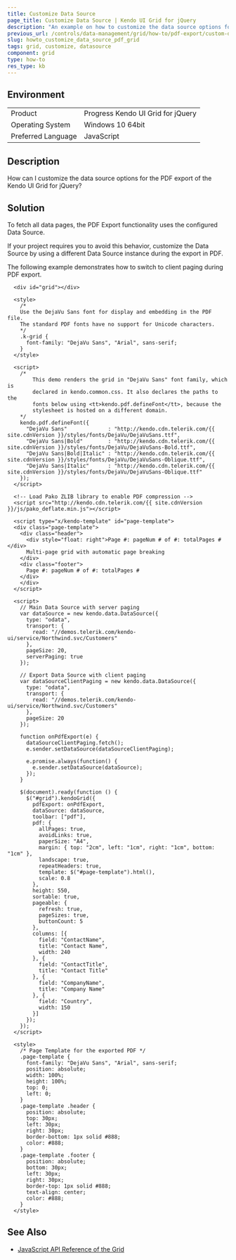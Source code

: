 ```yaml
---
title: Customize Data Source
page_title: Customize Data Source | Kendo UI Grid for jQuery
description: "An example on how to customize the data source options for PDF export of the Kendo UI Grid for jQuery."
previous_url: /controls/data-management/grid/how-to/pdf-export/custom-data-source
slug: howto_customize_data_source_pdf_grid
tags: grid, customize, datasource
component: grid
type: how-to
res_type: kb
---
```


## Environment

<table>
 <tr>
  <td>Product</td>
  <td>Progress Kendo UI Grid for jQuery</td>
 </tr>
 <tr>
  <td>Operating System</td>
  <td>Windows 10 64bit</td>
 </tr>
 <tr>
  <td>Preferred Language</td>
  <td>JavaScript</td>
 </tr>
</table>

## Description

How can I customize the data source options for the PDF export of the Kendo UI Grid for jQuery?

## Solution

To fetch all data pages, the PDF Export functionality uses the configured Data Source.

If your project requires you to avoid this behavior, customize the Data Source by using a different Data Source instance during the export in PDF.

The following example demonstrates how to switch to client paging during PDF export.

```dojo
  <div id="grid"></div>

  <style>
    /*
    Use the DejaVu Sans font for display and embedding in the PDF file.
    The standard PDF fonts have no support for Unicode characters.
    */
    .k-grid {
      font-family: "DejaVu Sans", "Arial", sans-serif;
    }
  </style>

  <script>
    /*
        This demo renders the grid in "DejaVu Sans" font family, which is
        declared in kendo.common.css. It also declares the paths to the
        fonts below using <tt>kendo.pdf.defineFont</tt>, because the
        stylesheet is hosted on a different domain.
    */
    kendo.pdf.defineFont({
      "DejaVu Sans"             : "http://kendo.cdn.telerik.com/{{ site.cdnVersion }}/styles/fonts/DejaVu/DejaVuSans.ttf",
      "DejaVu Sans|Bold"        : "http://kendo.cdn.telerik.com/{{ site.cdnVersion }}/styles/fonts/DejaVu/DejaVuSans-Bold.ttf",
      "DejaVu Sans|Bold|Italic" : "http://kendo.cdn.telerik.com/{{ site.cdnVersion }}/styles/fonts/DejaVu/DejaVuSans-Oblique.ttf",
      "DejaVu Sans|Italic"      : "http://kendo.cdn.telerik.com/{{ site.cdnVersion }}/styles/fonts/DejaVu/DejaVuSans-Oblique.ttf"
    });
  </script>

  <!-- Load Pako ZLIB library to enable PDF compression -->
  <script src="http://kendo.cdn.telerik.com/{{ site.cdnVersion }}/js/pako_deflate.min.js"></script>

  <script type="x/kendo-template" id="page-template">
  <div class="page-template">
    <div class="header">
      <div style="float: right">Page #: pageNum # of #: totalPages #</div>
      Multi-page grid with automatic page breaking
    </div>
    <div class="footer">
      Page #: pageNum # of #: totalPages #
    </div>
    </div>
  </script>

  <script>
    // Main Data Source with server paging
    var dataSource = new kendo.data.DataSource({
      type: "odata",
      transport: {
        read: "//demos.telerik.com/kendo-ui/service/Northwind.svc/Customers"
      },
      pageSize: 20,
      serverPaging: true
    });

    // Export Data Source with client paging
    var dataSourceClientPaging = new kendo.data.DataSource({
      type: "odata",
      transport: {
        read: "//demos.telerik.com/kendo-ui/service/Northwind.svc/Customers"
      },
      pageSize: 20
    });

    function onPdfExport(e) {
      dataSourceClientPaging.fetch();
      e.sender.setDataSource(dataSourceClientPaging);

      e.promise.always(function() {
        e.sender.setDataSource(dataSource);
      });
    }

    $(document).ready(function () {
      $("#grid").kendoGrid({
        pdfExport: onPdfExport,
        dataSource: dataSource,
        toolbar: ["pdf"],
        pdf: {
          allPages: true,
          avoidLinks: true,
          paperSize: "A4",
          margin: { top: "2cm", left: "1cm", right: "1cm", bottom: "1cm" },
          landscape: true,
          repeatHeaders: true,
          template: $("#page-template").html(),
          scale: 0.8
        },
        height: 550,
        sortable: true,
        pageable: {
          refresh: true,
          pageSizes: true,
          buttonCount: 5
        },
        columns: [{
          field: "ContactName",
          title: "Contact Name",
          width: 240
        }, {
          field: "ContactTitle",
          title: "Contact Title"
        }, {
          field: "CompanyName",
          title: "Company Name"
        }, {
          field: "Country",
          width: 150
        }]
      });
    });
  </script>

  <style>
    /* Page Template for the exported PDF */
    .page-template {
      font-family: "DejaVu Sans", "Arial", sans-serif;
      position: absolute;
      width: 100%;
      height: 100%;
      top: 0;
      left: 0;
    }
    .page-template .header {
      position: absolute;
      top: 30px;
      left: 30px;
      right: 30px;
      border-bottom: 1px solid #888;
      color: #888;
    }
    .page-template .footer {
      position: absolute;
      bottom: 30px;
      left: 30px;
      right: 30px;
      border-top: 1px solid #888;
      text-align: center;
      color: #888;
    }
  </style>

```

## See Also

* [JavaScript API Reference of the Grid](/api/javascript/ui/grid)
